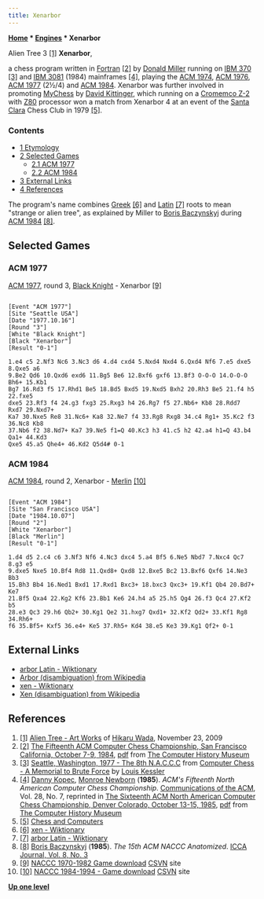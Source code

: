 ```yaml
---
title: Xenarbor
---
```

**[Home](Home "Home") \* [Engines](Engines "Engines") \* Xenarbor**



[](http://hikaru-wada.blogspot.de/2009/11/alien-tree_23.html) Alien Tree 3 <a id="cite-note-1" href="#cite-ref-1">[1]</a>
**Xenarbor**,  

a chess program written in [Fortran](Fortran "Fortran") <a id="cite-note-2" href="#cite-ref-2">[2]</a> by [Donald Miller](index.php?title=Donald_Miller&action=edit&redlink=1 "Donald Miller (page does not exist)") running on [IBM 370](IBM_370 "IBM 370") <a id="cite-note-3" href="#cite-ref-3">[3]</a> and [IBM 3081](https://en.wikipedia.org/wiki/IBM_3081) (1984) mainframes <a id="cite-note-4" href="#cite-ref-4">[4]</a>, playing the [ACM 1974](ACM_1974 "ACM 1974"), [ACM 1976](ACM_1976 "ACM 1976"), [ACM 1977](ACM_1977 "ACM 1977") (2½/4) and [ACM 1984](ACM_1984 "ACM 1984"). Xenarbor was further involved in promoting [MyChess](MyChess "MyChess") by [David Kittinger](David_Kittinger "David Kittinger"), which running on a [Cromemco Z-2](https://en.wikipedia.org/wiki/Cromemco_Z-2) with [Z80](Z80 "Z80") processor won a match from Xenarbor 4 at an event of the [Santa Clara](https://en.wikipedia.org/wiki/Santa_Clara,_California) Chess Club in 1979 <a id="cite-note-5" href="#cite-ref-5">[5]</a>. 



### Contents


* [1 Etymology](#etymology)
* [2 Selected Games](#selected-games)
	+ [2.1 ACM 1977](#acm-1977)
	+ [2.2 ACM 1984](#acm-1984)
* [3 External Links](#external-links)
* [4 References](#references)






The program's name combines [Greek](https://en.wikipedia.org/wiki/Greek_language) <a id="cite-note-6" href="#cite-ref-6">[6]</a> and [Latin](https://en.wikipedia.org/wiki/Latin) <a id="cite-note-7" href="#cite-ref-7">[7]</a> roots to mean "strange or alien tree", as explained by Miller to [Boris Baczynskyj](Boris_Baczynskyj "Boris Baczynskyj") during [ACM 1984](ACM_1984 "ACM 1984") <a id="cite-note-8" href="#cite-ref-8">[8]</a>.



## Selected Games


### ACM 1977


[ACM 1977](ACM_1977 "ACM 1977"), round 3, [Black Knight](Black_Knight "Black Knight") - Xenarbor <a id="cite-note-9" href="#cite-ref-9">[9]</a>




```

[Event "ACM 1977"]
[Site "Seattle USA"]
[Date "1977.10.16"]
[Round "3"]
[White "Black Knight"]
[Black "Xenarbor"]
[Result "0-1"]

1.e4 c5 2.Nf3 Nc6 3.Nc3 d6 4.d4 cxd4 5.Nxd4 Nxd4 6.Qxd4 Nf6 7.e5 dxe5 8.Qxe5 a6 
9.Be2 Qd6 10.Qxd6 exd6 11.Bg5 Be6 12.Bxf6 gxf6 13.Bf3 O-O-O 14.O-O-O Bh6+ 15.Kb1 
Bg7 16.Rd3 f5 17.Rhd1 Be5 18.Bd5 Bxd5 19.Nxd5 Bxh2 20.Rh3 Be5 21.f4 h5 22.fxe5 
dxe5 23.Rf3 f4 24.g3 fxg3 25.Rxg3 h4 26.Rg7 f5 27.Nb6+ Kb8 28.Rdd7 Rxd7 29.Nxd7+ 
Ka7 30.Nxe5 Re8 31.Nc6+ Ka8 32.Ne7 f4 33.Rg8 Rxg8 34.c4 Rg1+ 35.Kc2 f3 36.Nc8 Kb8 
37.Nb6 f2 38.Nd7+ Ka7 39.Ne5 f1=Q 40.Kc3 h3 41.c5 h2 42.a4 h1=Q 43.b4 Qa1+ 44.Kd3 
Qxe5 45.a5 Qhe4+ 46.Kd2 Q5d4# 0-1

```

### ACM 1984


[ACM 1984](ACM_1984 "ACM 1984"), round 2, Xenarbor - [Merlin](Merlin "Merlin") <a id="cite-note-10" href="#cite-ref-10">[10]</a>




```

[Event "ACM 1984"]
[Site "San Francisco USA"]
[Date "1984.10.07"]
[Round "2"]
[White "Xenarbor"]
[Black "Merlin"]
[Result "0-1"]

1.d4 d5 2.c4 c6 3.Nf3 Nf6 4.Nc3 dxc4 5.a4 Bf5 6.Ne5 Nbd7 7.Nxc4 Qc7 8.g3 e5
9.dxe5 Nxe5 10.Bf4 Rd8 11.Qxd8+ Qxd8 12.Bxe5 Bc2 13.Bxf6 Qxf6 14.Ne3 Bb3 
15.Bh3 Bb4 16.Ned1 Bxd1 17.Rxd1 Bxc3+ 18.bxc3 Qxc3+ 19.Kf1 Qb4 20.Bd7+ Ke7 
21.Bf5 Qxa4 22.Kg2 Kf6 23.Bb1 Ke6 24.h4 a5 25.h5 Qg4 26.f3 Qc4 27.Kf2 b5 
28.e3 Qc3 29.h6 Qb2+ 30.Kg1 Qe2 31.hxg7 Qxd1+ 32.Kf2 Qd2+ 33.Kf1 Rg8 34.Rh6+ 
f6 35.Bf5+ Kxf5 36.e4+ Ke5 37.Rh5+ Kd4 38.e5 Ke3 39.Kg1 Qf2+ 0-1

```

## External Links


* [arbor Latin - Wiktionary](https://en.wiktionary.org/wiki/arbor#Latin)
* [Arbor (disambiguation) from Wikipedia](https://en.wikipedia.org/wiki/Arbor)
* [xen - Wiktionary](https://en.wiktionary.org/wiki/xen)
* [Xen (disambiguation) from Wikipedia](https://en.wikipedia.org/wiki/Xen_%28disambiguation%29)


## References


1. <a id="cite-ref-1" href="#cite-note-1">[1]</a> [Alien Tree - Art Works](http://hikaru-wada.blogspot.de/2009/11/alien-tree_23.html) of [Hikaru Wada](Arts#Hikaru "Arts"), November 23, 2009
2. <a id="cite-ref-2" href="#cite-note-2">[2]</a> [The Fifteenth ACM Computer Chess Championship, San Francisco California, October 7-9, 1984](http://www.computerhistory.org/chess/full_record.php?iid=doc-431614f6c9575), [pdf](http://archive.computerhistory.org/projects/chess/related_materials/text/3-1%20and%203-2%20and%203-3%20and%204-3.1984_15th_NACCC/1984%20NACCC.062303012.sm.pdf) from [The Computer History Museum](The_Computer_History_Museum "The Computer History Museum")
3. <a id="cite-ref-3" href="#cite-note-3">[3]</a>  [Seattle, Washington, 1977 - The 8th N.A.C.C.C](http://www.lkessler.com/brutefor.shtml#bf4) from [Computer Chess - A Memorial to Brute Force](http://www.lkessler.com/brutefor.shtm) by [Louis Kessler](Louis_Kessler "Louis Kessler")
4. <a id="cite-ref-4" href="#cite-note-4">[4]</a> [Danny Kopec](Danny_Kopec "Danny Kopec"), [Monroe Newborn](Monroe_Newborn "Monroe Newborn") (**1985**). *ACM's Fifteenth North American Computer Chess Championship*. [Communications of the ACM](ACM#Communications "ACM"), Vol. 28, No. 7, reprinted in [The Sixteenth ACM North American Computer Chess Championship, Denver Colorado, October 13-15, 1985](http://www.computerhistory.org/chess/full_record.php?iid=doc-431614f6cef27), [pdf](http://archive.computerhistory.org/projects/chess/related_materials/text/3-1%20and%203-2%20and%203-3.1985_16th_NACCC/1985%20NACCC.062303067.sm.pdf) from [The Computer History Museum](The_Computer_History_Museum "The Computer History Museum")
5. <a id="cite-ref-5" href="#cite-note-5">[5]</a> [Chess and Computers](http://gonnagan.wordpress.com/2012/12/26/chess-and-computers/)
6. <a id="cite-ref-6" href="#cite-note-6">[6]</a> [xen - Wiktionary](http://en.wiktionary.org/wiki/xen)
7. <a id="cite-ref-7" href="#cite-note-7">[7]</a> [arbor Latin - Wiktionary](http://en.wiktionary.org/wiki/arbor#Latin)
8. <a id="cite-ref-8" href="#cite-note-8">[8]</a> [Boris Baczynskyj](Boris_Baczynskyj "Boris Baczynskyj") (**1985**). *The 15th ACM NACCC Anatomized*. [ICCA Journal, Vol. 8, No. 3](ICGA_Journal#8_3 "ICGA Journal")
9. <a id="cite-ref-9" href="#cite-note-9">[9]</a> [NACCC 1970-1982 Game download](http://www.csvn.nl/downloads/partijen/landen-kampioenschappen/north-america/94-verzamelde-partijen-van-north-american-computer-chess-championships-1970-1982/file) [CSVN](CSVN "CSVN") site
10. <a id="cite-ref-10" href="#cite-note-10">[10]</a> [NACCC 1984-1994 - Game download](http://www.csvn.nl/downloads/partijen/landen-kampioenschappen/north-america/95-verzamelde-partijen-van-north-american-computer-chess-championships-1984-1994/file) [CSVN](CSVN "CSVN") site

**[Up one level](Engines "Engines")**







 
